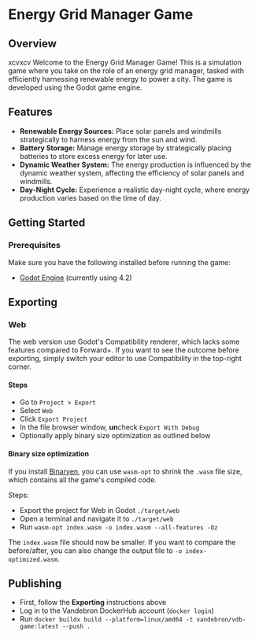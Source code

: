 # Energy Grid Manager Game

## Overview
xcvxcv
Welcome to the Energy Grid Manager Game! This is a simulation game where you take on the role of an energy grid manager, tasked with efficiently harnessing renewable energy to power a city. The game is developed using the Godot game engine.

## Features

- **Renewable Energy Sources:** Place solar panels and windmills strategically to harness energy from the sun and wind.
- **Battery Storage:** Manage energy storage by strategically placing batteries to store excess energy for later use.
- **Dynamic Weather System:** The energy production is influenced by the dynamic weather system, affecting the efficiency of solar panels and windmills.
- **Day-Night Cycle:** Experience a realistic day-night cycle, where energy production varies based on the time of day.

## Getting Started

### Prerequisites

Make sure you have the following installed before running the game:

- [Godot Engine](https://godotengine.org/) (currently using 4.2)

## Exporting

### Web

The web version use Godot's Compatibility renderer, which lacks some features compared to Forward+.
If you want to see the outcome before exporting, simply switch your editor to use Compatibility in the top-right corner.

#### Steps

- Go to `Project > Export`
- Select `Web`
- Click `Export Project`
- In the file browser window, **un**check `Export With Debug`
- Optionally apply binary size optimization as outlined below

#### Binary size optimization

If you install [Binaryen](https://github.com/WebAssembly/binaryen), you can use `wasm-opt` to shrink the `.wasm` file size, which contains all the game's compiled code.

Steps:

- Export the project for Web in Godot `./target/web`
- Open a terminal and navigate it to `./target/web`
- Run `wasm-opt index.wasm -o index.wasm --all-features -Oz`

The `index.wasm` file should now be smaller.
If you want to compare the before/after, you can also change the output file to `-o index-optimized.wasm`.

## Publishing

- First, follow the **Exporting** instructions above
- Log in to the Vandebron DockerHub account (`docker login`)
- Run `docker buildx build --platform=linux/amd64 -t vandebron/vdb-game:latest --push .`
